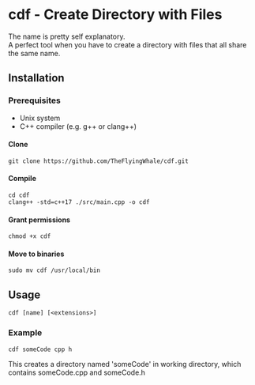 # cdf - Create Directory with Files

The name is pretty self explanatory.
<br>
A perfect tool when you have to create a directory with files that all share the same name.

## Installation

### Prerequisites

<ul>
<li> Unix system
<li> C++ compiler (e.g. g++ or clang++)
</ul>

#### Clone

```
git clone https://github.com/TheFlyingWhale/cdf.git
```

#### Compile

```
cd cdf
clang++ -std=c++17 ./src/main.cpp -o cdf
```

#### Grant permissions

```
chmod +x cdf
```

#### Move to binaries

```
sudo mv cdf /usr/local/bin
```

## Usage

```
cdf [name] [<extensions>]
```

### Example

```
cdf someCode cpp h
```

This creates a directory named 'someCode' in working directory, which contains someCode.cpp and someCode.h
